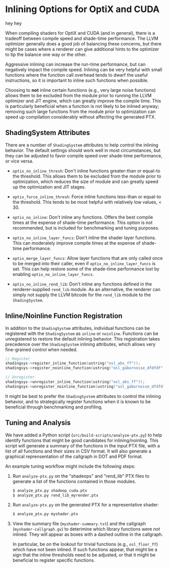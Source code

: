 <!-- SPDX-License-Identifier: CC-BY-4.0 -->
<!-- Copyright Contributors to the Open Shading Language Project. -->

Inlining Options for OptiX and CUDA
===================================

hey hey

When compiling shaders for OptiX and CUDA (and in general), there is a tradeoff
between compile speed and shade-time performance. The LLVM optimizer generally
does a good job of balancing these concerns, but there might be cases where a
renderer can give additional hints to the optimizer to tip the balance one way
or the other.

Aggressive inlining can increase the run-time performance, but can negatively
impact the compile speed. Inlining can be very helpful with small functions
where the function call overhead tends to dwarf the useful instructions, so it
is important to inline such functions when possible.

Choosing to __not__ inline certain functions (e.g., very large noise functions)
allows them to be excluded from the module prior to running the LLVM optimizer
and JIT engine, which can greatly improve the compile time. This is particularly
beneficial when a function is not likely to be inlined anyway; removing such
large functions from the module prior to optimization can speed up compilation
considerably without affecting the generated PTX.

ShadingSystem Attributes
------------------------

There are a number of `ShadingSystem` attributes to help control the inlining
behavior. The default settings should work well in most circumstances, but they
can be adjusted to favor compile speed over shade-time performance, or vice
versa.

* `optix_no_inline_thresh`: Don't inline functions greater-than or equal-to the
threshold. This allows them to be excluded from the module prior to
optimization, which reduces the size of module and can greatly speed up the
optimization and JIT stages.

* `optix_force_inline_thresh`: Force inline functions less-than or equal-to the
threshold. This tends to be most helpful with relatively low values, < 30.

* `optix_no_inline`: Don't inline any functions. Offers the best compile times
at the expense of shade-time performance. This option is not recommended, but is
included for benchmarking and tuning purposes.

* `optix_no_inline_layer_funcs`: Don't inline the shader layer functions. This
can moderately improve compile times at the expense of shade-time performance.

* `optix_merge_layer_funcs`: Allow layer functions that are only called once to
be merged into their caller, even if `optix_no_inline_layer_funcs` is set. This
can help restore some of the shade-time performance lost by enabling
`optix_no_inline_layer_funcs`.

* `optix_no_inline_rend_lib`: Don't inline any functions defined in the
renderer-supplied `rend_lib` module. As an alternative, the renderer can simply
not supply the LLVM bitcode for the `rend_lib` module to the `ShadingSystem`.

Inline/Noinline Function Registration
-------------------------------------

In addition to the `ShadingSystem` attributes, individual functions can be
registered with the `ShadingSystem` as `inline` or `noinline`. Functions can
be unregistered to restore the default inlining behavior. This registration
takes precedence over the `ShadingSystem` inlining attributes, which allows
very fine-grained control when needed.

```C++
// Register
shadingsys->register_inline_function(ustring("osl_abs_ff"));
shadingsys->register_noinline_function(ustring("osl_gabornoise_dfdfdf"));

// Unregister
shadingsys->unregister_inline_function(ustring("osl_abs_ff"));
shadingsys->unregister_noinline_function(ustring("osl_gabornoise_dfdfdf"));
```

It might be best to prefer the `ShadingSystem` attributes to control the inlining
behavior, and to strategically register functions when it is known to be
beneficial through benchmarking and profiling.

Tuning and Analysis
-------------------

We have added a Python script (`src/build-scripts/analyze-ptx.py`) to help
identify functions that might be good candidates for inlining/noinling. This
script will generate a summary of the functions in the input PTX file, with a
list of all functions and their sizes in CSV format. It will also generate a
graphical reprensentation of the callgraph in DOT and PDF format.

An example tuning workflow might include the following steps:

1. Run `analyze-ptx.py` on the "shadeops" and "rend_lib" PTX files to generate
   a list of the functions contained in those modules.

   ```bash
   $ analyze_ptx.py shadeop_cuda.ptx
   $ analyze_ptx.py rend_lib_myrender.ptx
   ```

2. Run `analyze-ptx.py` on the generated PTX for a representative shader:

    ```bash
    $ analyze_ptx.py myshader.ptx
    ```

3. View the summary file (`myshader-summary.txt`) and the callgraph
   (`myshader-callgraph.gv`) to deterimine which library functions were _not_
   inlined. They will appear as boxes with a dashed outline in the callgraph.

   In particular, be on the lookout for trivial functions (e.g., `osl_floor_ff`)
   which have not been inlined. If such functions appear, that might be a sign
   that the inline thresholds need to be adjusted, or that it might be
   beneficial to register specific functions.
